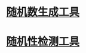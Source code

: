 # [随机数生成工具](https://github.com/Trisia/randomness/blob/master/tools/rdgen/README.md)

# [随机性检测工具](https://github.com/Trisia/randomness/blob/master/tools/rddetector/README.md)

